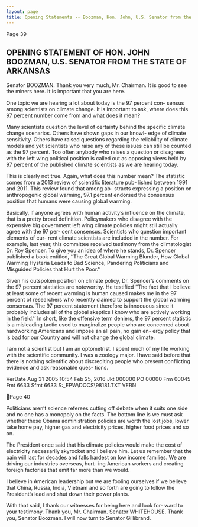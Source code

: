 ```yaml
---
layout: page
title: Opening Statements -- Boozman, Hon. John, U.S. Senator from the State of Arkansas
---
```


Page 39 

## OPENING STATEMENT OF HON. JOHN BOOZMAN, U.S. SENATOR FROM THE STATE OF ARKANSAS 

Senator BOOZMAN. Thank you very much, Mr. Chairman. 
It is good to see the miners here. It is important that you are 
here. 

One topic we are hearing a lot about today is the 97 percent con-
sensus among scientists on climate change. It is important to ask, 
where does this 97 percent number come from and what does it 
mean? 

Many scientists question the level of certainty behind the specific 
climate change scenarios. Others have shown gaps in our knowl-
edge of climate sensitivity. Others have raised questions regarding 
the reliability of climate models and yet scientists who raise any 
of these issues can still be counted as the 97 percent. 
Too often anybody who raises a question or disagrees with the 
left wing political position is called out as opposing views held by 
97 percent of the published climate scientists as we are hearing 
today. 

This is clearly not true. Again, what does this number mean? 
The statistic comes from a 2013 review of scientific literature pub-
lished between 1991 and 2011. This review found that among ab-
stracts expressing a position on anthropogenic global warming, 97.1 
percent endorsed the consensus position that humans were causing 
global warming. 

Basically, if anyone agrees with human activity’s influence on the 
climate, that is a pretty broad definition. 
Policymakers who disagree with the expensive big government 
left wing climate policies might still actually agree with the 97 per-
cent consensus. Scientists who question important elements of cur-
rent climate scientists are included in the number. 
For example, last year, this committee received testimony from 
the climatologist Dr. Roy Spencer. To give you an idea of where he 
stands, Dr. Spencer published a book entitled, ‘‘The Great Global 
Warming Blunder, How Global Warming Hysteria Leads to Bad 
Science, Pandering Politicians and Misguided Policies that Hurt 
the Poor.’’ 

Given his outspoken position on climate policy, Dr. Spencer’s 
comments on the 97 percent statistics are noteworthy. He testified 
‘‘The fact that I believe at least some of recent warming is human 
caused makes me in the 97 percent of researchers who recently 
claimed to support the global warming consensus. The 97 percent 
statement therefore is innocuous since it probably includes all of 
the global skeptics I know who are actively working in the field.’’ 
In short, like the offensive term deniers, the 97 percent statistic 
is a misleading tactic used to marginalize people who are concerned 
about hardworking Americans and impose an all pain, no gain en-
ergy policy that is bad for our Country and will not change the 
global climate. 

I am not a scientist but I am an optometrist. I spent much of my 
life working with the scientific community. I was a zoology major. 
I have said before that there is nothing scientific about discrediting 
people who present conflicting evidence and ask reasonable ques-
tions. 

VerDate Aug 31 2005 10:54 Feb 25, 2016 Jkt 000000 PO 00000 Frm 00045 Fmt 6633 Sfmt 6633 S:\_EPW\DOCS\98181.TXT VERN

Page 40 

Politicians aren’t science referees cutting off debate when it suits 
one side and no one has a monopoly on the facts. The bottom line 
is we must ask whether these Obama administration policies are 
worth the lost jobs, lower take home pay, higher gas and electricity 
prices, higher food prices and so on. 

The President once said that his climate policies would make the 
cost of electricity necessarily skyrocket and I believe him. Let us 
remember that the pain will last for decades and falls hardest on 
low income families. We are driving our industries overseas, hurt-
ing American workers and creating foreign factories that emit far 
more than we would. 

I believe in American leadership but we are fooling ourselves if 
we believe that China, Russia, India, Vietnam and so forth are 
going to follow the President’s lead and shut down their power 
plants. 

With that said, I thank our witnesses for being here and look for-
ward to your testimony. 
Thank you, Mr. Chairman. 
Senator WHITEHOUSE. Thank you, Senator Boozman. 
I will now turn to Senator Gillibrand.